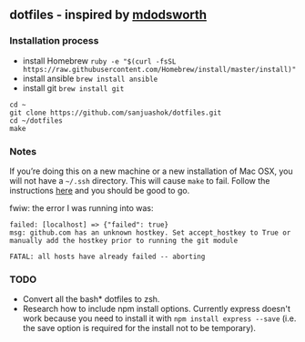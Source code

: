 ## dotfiles - inspired by [mdodsworth](https://github.com/mdodsworth/dotfiles)

### Installation process

- install Homebrew `ruby -e "$(curl -fsSL https://raw.githubusercontent.com/Homebrew/install/master/install)"`
- install ansible `brew install ansible`
- install git `brew install git`

```
cd ~
git clone https://github.com/sanjuashok/dotfiles.git
cd ~/dotfiles
make
```
### Notes

If you’re doing this on a new machine or a new installation of Mac OSX, you will not have a `~/.ssh` directory. This will cause `make` to fail. Follow the instructions [here](https://help.github.com/articles/generating-ssh-keys/) and you should be good to go.

fwiw: the error I was running into was:
```
failed: [localhost] => {"failed": true}
msg: github.com has an unknown hostkey. Set accept_hostkey to True or manually add the hostkey prior to running the git module

FATAL: all hosts have already failed -- aborting

```

### TODO

- Convert all the bash* dotfiles to zsh.
- Research how to include npm install options. Currently express doesn't work because you need to install it with `npm install express --save` (i.e. the save option is required for the install not to be temporary).
